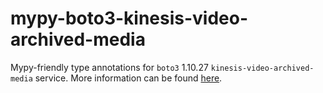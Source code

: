# mypy-boto3-kinesis-video-archived-media

Mypy-friendly type annotations for `boto3` 1.10.27 `kinesis-video-archived-media` service.
More information can be found [here](https://github.com/vemel/mypy_boto3).
